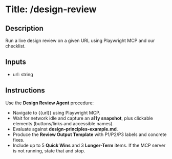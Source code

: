# Title: /design-review

## Description

Run a live design review on a given URL using Playwright MCP and our checklist.

## Inputs

- url: string

## Instructions

Use the **Design Review Agent** procedure:

- Navigate to {{url}} using Playwright MCP.
- Wait for network idle and capture an **a11y snapshot**, plus clickable elements (buttons/links and accessible names).
- Evaluate against **design-principles-example.md**.
- Produce the **Review Output Template** with P1/P2/P3 labels and concrete fixes.
- Include up to 5 **Quick Wins** and 3 **Longer-Term** items.
  If the MCP server is not running, state that and stop.
